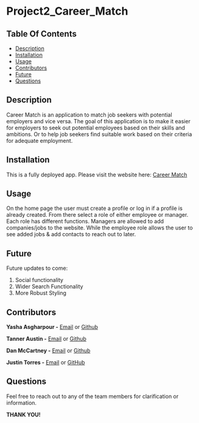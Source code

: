 # Project2_Career_Match

  ## Table Of Contents
  - [Description](#description)
  - [Installation](#installation)
  - [Usage](#usage)
  - [Contributors](#contributors)
  - [Future](#future)
  - [Questions](#questions)

  ## Description
  Career Match is an application to match job seekers with potential employers and vice versa. The goal of this application is to make
  it easier for employers to seek out potential employees based on their skills and ambitions. Or to help job seekers find suitable
  work based on their criteria for adequate employment. 
  
  ## Installation
  This is a fully deployed app. Please visit the website here: [Career Match](https://career-match-proj-2.herokuapp.com/)

  
  ## Usage 
  On the home page the user must create a profile or log in if a profile is already created. From there select a 
  role of either employee or manager. Each role has different functions. Managers are allowed to add companies/jobs 
  to the website. While the employee role allows the user to see added jobs & add contacts to reach out to later.


  ## Future
  Future updates to come:
  1. Social functionality
  2. Wider Search Functionality
  3. More Robust Styling 
  
  ## Contributors
  **Yasha Asgharpour -**
  [Email](yasha6081@gmail.com) or [Github](https://github.com/yasha6081)

  **Tanner Austin -** 
  [Email](tanner.a.austin@gmail.com) or [Github](https://github.com/WRugby1)

  **Dan McCartney -**
  [Email](danmccartney94@gmail.com) or [Github](https://github.com/DanMcC94)

  **Justin Torres -**
  [Email](JusinTorres1@outlook.com) or [GitHub](https://github.com/JuTo-Hub)
  
  ## Questions
  Feel free to reach out to any of the team members for clarification or information.

  **THANK YOU!**
